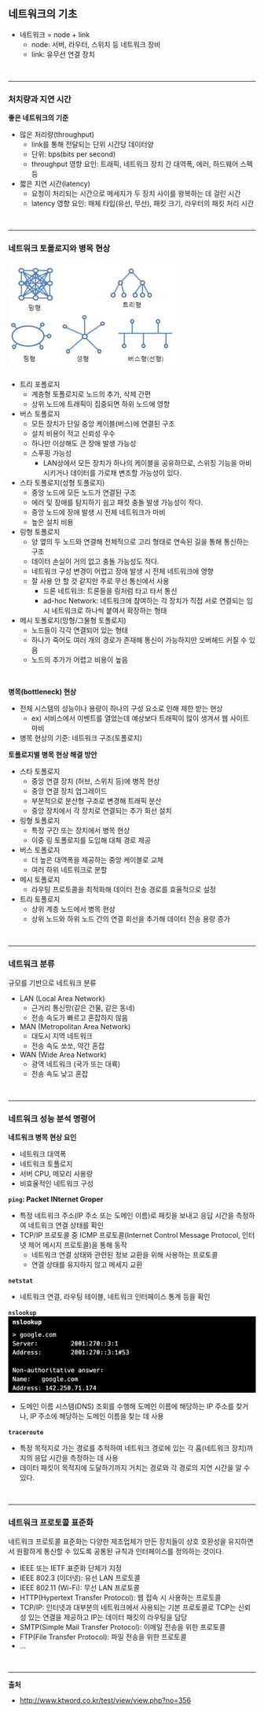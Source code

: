 
## 네트워크의 기초
- 네트워크 = node + link
  - node: 서버, 라우터, 스위치 등 네트워크 장비
  - link: 유무선 연결 장치

<br/>

---

### 처치량과 지연 시간

**좋은 네트워크의 기준**
- 많은 처리량(throughput)
  - link를 통해 전달되는 단위 시간당 데이터양
  - 단위: bps(bits per second)
  - throughput 영향 요인: 트래픽, 네트워크 장치 간 대역폭, 에러, 하드웨어 스펙 등
- 짧은 지연 시간(latency)
  - 요청이 처리되는 시간으로 메세지가 두 장치 사이를 왕복하는 데 걸린 시간
  - latency 영향 요인: 매체 타입(유선, 무선), 패킷 크기, 라우터의 패킷 처리 시간

<br/> 

---

### 네트워크 토폴로지와 병목 현상

![img.png](img.png)

- 트리 포폴로지
  - 계층형 토폴로지로 노드의 추가, 삭제 간편
  - 상위 노드에 트래픽이 집중되면 하위 노드에 영향
- 버스 토폴로지
  - 모든 장치가 단일 중앙 케이블(버스)에 연결된 구조 
  - 설치 비용이 적고 신뢰성 우수
  - 하나만 이상해도 큰 장애 발생 가능성
  - 스푸핑 가능성
    - LAN상에서 모든 장치가 하나의 케이블을 공유하므로, 스위칭 기능을 마비시키거나 데이터를 가로채 변조할 가능성이 있다.
- 스타 토폴로지(성형 토폴로지)
  - 중앙 노드에 모든 노드가 연결된 구조
  - 에러 및 장애를 탐지하기 쉽고 패킷 충돌 발생 가능성이 작다.
  - 중앙 노드에 장애 발생 시 전체 네트워크가 마비
  - 높은 설치 비용
- 링형 토폴로지
  - 양 옆의 두 노드와 연결해 전체적으로 고리 형태로 연속된 길을 통해 통신하는 구조
  - 데이터 손실이 거의 없고 충돌 가능성도 적다.
  - 네트워크 구성 변경이 어렵고 장애 발생 시 전체 네트워크에 영향
  - 잘 사용 안 할 것 같지만 주로 무선 통신에서 사용
    - 드론 네트워크: 트론들을 링처럼 타고 타서 통신
    - ad-hoc Network: 네트워크에 참여하는 각 장치가 직접 서로 연결되는 임시 네트워크로 하나씩 붙여서 확장하는 형태
- 메시 토폴로지(망형/그물형 토폴로지)
  - 노드들이 각각 연결되어 있는 형태
  - 하나가 죽어도 여러 개의 경로가 존재해 통신이 가능하지만 오버헤드 커질 수 있음
  - 노드의 추가가 어렵고 비용이 높음


<br/>

**병목(bottleneck) 현상**
- 전체 시스템의 성능이나 용량이 하나의 구성 요소로 인해 제한 받는 현상
  - ex) 서비스에서 이벤트를 열었는데 예상보다 트래픽이 많이 생겨서 웹 사이트 마비 
- 병목 현상의 기준: 네트워크 구조(토폴로지)

**토폴로지별 병목 현상 해결 방안**
- 스타 토폴로지
  - 중앙 연결 장치 (허브, 스위치 등)에 병목 현상
  - 중앙 연결 장치 업그레이드
  - 부분적으로 분산형 구조로 변경해 트래픽 분산
  - 중앙 장치에서 각 장치로 연결되는 추가 회선 설치
- 링형 토폴로지
  - 특정 구간 또는 장치에서 병목 현상
  - 이중 링 토폴로지를 도입해 대체 경로 제공
- 버스 토폴로지
  - 더 높은 대역폭을 제공하는 중앙 케이블로 교체
  - 여러 하위 네트워크로 분할
- 메시 토폴로지
  - 라우팅 프로토콜을 최적화해 데이터 전송 경로를 효율적으로 설정
- 트리 토폴로지
  - 상위 계층 노드에서 병목 현상
  - 상위 노드와 하위 노드 간의 연결 회선을 추가해 데이터 전송 용량 증가

<br/>

---

### 네트워크 분류
규모를 기반으로 네트워크 분류
- LAN (Local Area Network)
  - 근거리 통신망(같은 건물, 같은 동네)
  - 전송 속도가 빠르고 혼잡하지 않음
- MAN (Metropolitan Area Network)
  - 대도시 지역 네트워크
  - 전송 속도 쏘쏘, 약간 혼잡
- WAN (Wide Area Network)
  - 광역 네트워크 (국가 또는 대륙)
  - 전송 속도 낮고 혼잡

<br/>

---

### 네트워크 성능 분석 명령어

**네트워크 병목 현상 요인**
- 네트워크 대역폭
- 네트워크 토폴로지
- 서버 CPU, 메모리 사용량
- 비효율적인 네트워크 구성

**`ping`: Packet INternet Groper**
- 특정 네트워크 주소(IP 주소 또는 도메인 이름)로 패킷을 보내고 응답 시간을 측정하여 네트워크 연결 상태를 확인
- TCP/IP 프로토콜 중 ICMP 프로토콜(Internet Control Message Protocol, 인터넷 제어 메시지 프로토콜)을 통해 동작
  - 네트워크 연결 상태와 관련된 정보 교환을 위해 사용하는 프로토콜
  - 연결 상태를 유지하지 않고 메세지 교환


**`netstat`**
- 네트워크 연결, 라우팅 테이블, 네트워크 인터페이스 통계 등을 확인

**`nslookup`**
![img_2.png](img_2.png)
- 도메인 이름 시스템(DNS) 조회를 수행해 도메인 이름에 해당하는 IP 주소를 찾거나, IP 주소에 해당하는 도메인 이름을 찾는 데 사용

**`traceroute`**
- 특정 목적지로 가는 경로를 추적하여 네트워크 경로에 있는 각 홉(네트워크 장치)까지의 응답 시간을 측정하는 데 사용
- 데이터 패킷이 목적지에 도달하기까지 거치는 경로와 각 경로의 지연 시간을 알 수 있다.


<br/>

---

### 네트워크 프로토콜 표준화
네트워크 프로토콜 표준화는 다양한 제조업체가 만든 장치들이 상호 호환성을 유지하면서 원활하게 통신할 수 있도록 공통된 규칙과 인터페이스를 정의하는 것이다.
- IEEE 또는 IETF 표준화 단체가 지정
- IEEE 802.3 (이더넷): 유선 LAN 프로토콜
- IEEE 802.11 (Wi-Fi): 무선 LAN 프로토콜 
- HTTP(Hypertext Transfer Protocol): 웹 접속 시 사용하는 프로토콜
- TCP/IP: 인터넷과 대부분의 네트워크에서 사용되는 기본 프로토콜로 TCP는 신뢰성 있는 연결을 제공하고 IP는 데이터 패킷의 라우팅을 담당
- SMTP(Simple Mail Transfer Protocol): 이메일 전송을 위한 프로토콜
- FTP(File Transfer Protocol): 파일 전송을 위한 프로토콜
- ...

<br/>

---

**출처**
- http://www.ktword.co.kr/test/view/view.php?no=356